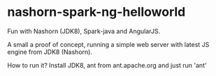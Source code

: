 nashorn-spark-ng-helloworld
===========================

Fun with Nashorn (JDK8), Spark-java and AngularJS.

A small a proof of concept, running a simple web server with latest JS engine from JDK8 (Nashorn).

How to run it? Install JDK8, ant from ant.apache.org and just run 'ant'
